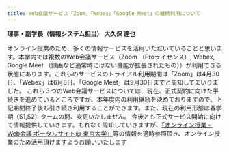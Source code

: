 ```yaml
---
title: Web会議サービス「Zoom」「Webex」「Google Meet」の継続利用について
---
```

**理事・副学長（情報システム担当） 大久保 達也**

オンライン授業のため、多くの情報サービスを活用いただいていることと思います。本学内では複数のWeb会議サービス（Zoom （Proライセンス）, Webex, Google Meet （録画など通常時にはない機能が拡張されたもの））が利用できる状態にあります。これらのサービスのトライアル利用期間は「Zoom」は4月30日、「Webex」は6月8日、「Google Meet」は9月30日までと周知してまいりました。
これら３つのWeb会議サービスについては、現在、正式契約に向けた手続きを進めているところですが、本年度内の利用継続を決めておりますので、上記期間終了後も引き続き利用することができます。また、現在の利用形態は春学期（S1,S2）タームの間、変更いたしません。
今後とも正式サービス開始に向けて情報提供していきます。もれなく周知していきますが、[「オンライン授業・Web会議 ポータルサイト@ 東京大学」](https://utelecon.github.io/)等の情報を適時参照頂き、オンライン授業のため活用頂けますようお願いいたします
